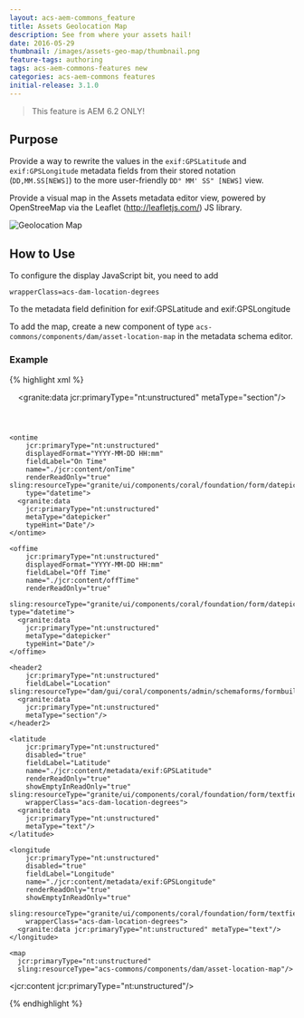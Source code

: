 ```yaml
---
layout: acs-aem-commons_feature
title: Assets Geolocation Map
description: See from where your assets hail!
date: 2016-05-29
thumbnail: /images/assets-geo-map/thumbnail.png
feature-tags: authoring
tags: acs-aem-commons-features new
categories: acs-aem-commons features
initial-release: 3.1.0
---
```


> This feature is AEM 6.2 ONLY!

## Purpose

Provide a way to rewrite the values in the `exif:GPSLatitude` and `exif:GPSLongitude` metadata fields from their stored notation (`DD,MM.SS[NEWS]`) to the more user-friendly `DD° MM' SS" [NEWS]` view.

Provide a visual map in the Assets metadata editor view, powered by OpenStreeMap via the Leaflet (http://leafletjs.com/) JS library.

![Geolocation Map](/acs-commons/images/assets-geo-map/image.png)

## How to Use

To configure the display JavaScript bit, you need to add

`wrapperClass=acs-dam-location-degrees`

To the metadata field definition for exif:GPSLatitude and exif:GPSLongitude

To add the map, create a new component of type `acs-commons/components/dam/asset-location-map` in the metadata schema editor.

### Example

{% highlight xml %}
<col2
    jcr:primaryType="nt:unstructured"
    granite:rel="aem-assets-metadata-form-column"
    listOrder="1"
    sling:resourceType="granite/ui/components/coral/foundation/container">
  <items
      jcr:primaryType="nt:unstructured">
    <header
        jcr:primaryType="nt:unstructured"
        fieldLabel="Scheduled (de)activation"
        sling:resourceType="dam/gui/coral/components/admin/schemaforms/formbuilder/sectionfield">
      <granite:data
        jcr:primaryType="nt:unstructured"
        metaType="section"/>
    </header>

    <ontime
        jcr:primaryType="nt:unstructured"
        displayedFormat="YYYY-MM-DD HH:mm"
        fieldLabel="On Time"
        name="./jcr:content/onTime"
        renderReadOnly="true" sling:resourceType="granite/ui/components/coral/foundation/form/datepicker"
        type="datetime">
      <granite:data
        jcr:primaryType="nt:unstructured"
        metaType="datepicker"
        typeHint="Date"/>
    </ontime>

    <offime
        jcr:primaryType="nt:unstructured"
        displayedFormat="YYYY-MM-DD HH:mm"
        fieldLabel="Off Time"
        name="./jcr:content/offTime"
        renderReadOnly="true"
        sling:resourceType="granite/ui/components/coral/foundation/form/datepicker" type="datetime">
      <granite:data
        jcr:primaryType="nt:unstructured"
        metaType="datepicker"
        typeHint="Date"/>
    </offime>

    <header2
        jcr:primaryType="nt:unstructured"
        fieldLabel="Location" sling:resourceType="dam/gui/coral/components/admin/schemaforms/formbuilder/sectionfield">
      <granite:data
        jcr:primaryType="nt:unstructured"
        metaType="section"/>
    </header2>

    <latitude
        jcr:primaryType="nt:unstructured"
        disabled="true"
        fieldLabel="Latitude"
        name="./jcr:content/metadata/exif:GPSLatitude"
        renderReadOnly="true"
        showEmptyInReadOnly="true" sling:resourceType="granite/ui/components/coral/foundation/form/textfield"
        wrapperClass="acs-dam-location-degrees">
      <granite:data
        jcr:primaryType="nt:unstructured"
        metaType="text"/>
    </latitude>

    <longitude
        jcr:primaryType="nt:unstructured"
        disabled="true"
        fieldLabel="Longitude"
        name="./jcr:content/metadata/exif:GPSLongitude"
        renderReadOnly="true"
        showEmptyInReadOnly="true"
        sling:resourceType="granite/ui/components/coral/foundation/form/textfield"
        wrapperClass="acs-dam-location-degrees">
      <granite:data jcr:primaryType="nt:unstructured" metaType="text"/>
    </longitude>

    <map
      jcr:primaryType="nt:unstructured"
      sling:resourceType="acs-commons/components/dam/asset-location-map"/>
  </items>

  <jcr:content jcr:primaryType="nt:unstructured"/>

</col2>
{% endhighlight %}
